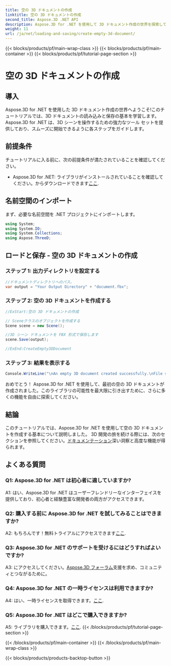 ```yaml
---
title: 空の 3D ドキュメントの作成
linktitle: 空の 3D ドキュメントの作成
second_title: Aspose.3D .NET API
description: Aspose.3D for .NET を使用して 3D ドキュメント作成の世界を探索してください。見事な 3D シーンを簡単に作成、編集、保存できます。
weight: 11
url: /ja/net/loading-and-saving/create-empty-3d-document/
---
```


{{< blocks/products/pf/main-wrap-class >}}
{{< blocks/products/pf/main-container >}}
{{< blocks/products/pf/tutorial-page-section >}}

# 空の 3D ドキュメントの作成

## 導入

Aspose.3D for .NET を使用した 3D ドキュメント作成の世界へようこそ!このチュートリアルでは、3D ドキュメントの読み込みと保存の基本を学習します。 Aspose.3D for .NET は、3D シーンを操作するための強力なツール セットを提供しており、スムーズに開始できるように各ステップをガイドします。

## 前提条件

チュートリアルに入る前に、次の前提条件が満たされていることを確認してください。

-  Aspose.3D for .NET: ライブラリがインストールされていることを確認してください。からダウンロードできます[ここ](https://releases.aspose.com/3d/net/).

## 名前空間のインポート

まず、必要な名前空間を .NET プロジェクトにインポートします。

```csharp
using System;
using System.IO;
using System.Collections;
using Aspose.ThreeD;
```

## ロードと保存 - 空の 3D ドキュメントの作成

### ステップ 1: 出力ディレクトリを設定する

```csharp
//ドキュメントディレクトリへのパス。
var output = "Your Output Directory" + "document.fbx";
```

### ステップ 2: 空の 3D ドキュメントを作成する

```csharp
//ExStart:空の 3D ドキュメントの作成

// Sceneクラスのオブジェクトを作成する
Scene scene = new Scene();

//3D シーン ドキュメントを FBX 形式で保存します
scene.Save(output);

//ExEnd:CreateEmpty3DDocument
```

### ステップ 3: 結果を表示する

```csharp
Console.WriteLine("\nAn empty 3D document created successfully.\nFile saved at " + output);
```

おめでとう！ Aspose.3D for .NET を使用して、最初の空の 3D ドキュメントが作成されました。このライブラリの可能性を最大限に引き出すために、さらに多くの機能を自由に探索してください。

## 結論

このチュートリアルでは、Aspose.3D for .NET を使用して空の 3D ドキュメントを作成する基本について説明しました。 3D 開発の旅を続ける際には、次のセクションを参照してください。[ドキュメンテーション](https://reference.aspose.com/3d/net/)深い洞察と高度な機能が得られます。

## よくある質問

### Q1: Aspose.3D for .NET は初心者に適していますか?

A1: はい、Aspose.3D for .NET はユーザーフレンドリーなインターフェイスを提供しており、初心者と経験豊富な開発者の両方がアクセスできます。

### Q2: 購入する前に Aspose.3D for .NET を試してみることはできますか?

 A2: もちろんです！無料トライアルにアクセスできます[ここ](https://releases.aspose.com/).

### Q3: Aspose.3D for .NET のサポートを受けるにはどうすればよいですか?

 A3: にアクセスしてください。[Aspose.3D フォーラム](https://forum.aspose.com/c/3d/18)支援を求め、コミュニティとつながるために。

### Q4: Aspose.3D for .NET の一時ライセンスは利用できますか?

 A4: はい、一時ライセンスを取得できます。[ここ](https://purchase.aspose.com/temporary-license/).

### Q5: Aspose.3D for .NET はどこで購入できますか?

 A5: ライブラリを購入できます。[ここ](https://purchase.aspose.com/buy).
{{< /blocks/products/pf/tutorial-page-section >}}

{{< /blocks/products/pf/main-container >}}
{{< /blocks/products/pf/main-wrap-class >}}

{{< blocks/products/products-backtop-button >}}
